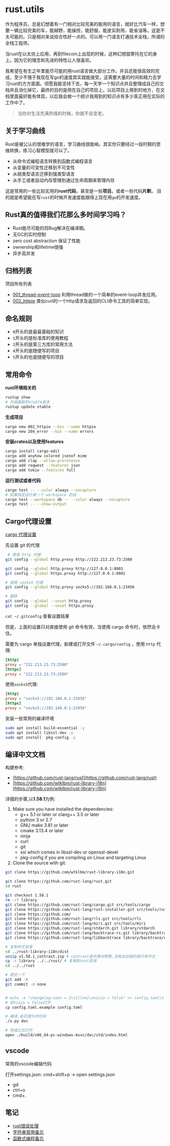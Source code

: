 # rust.utils 
作为程序员，总是幻想着有一门相对比较完美的能用的语言，就好比汽车一样，想要一辆比较完美的车，能越野，能操控，能舒服，能皮实耐用，能省油等。这是不太可能的。只是相对来说综合性好一点的。可以用一门语言打通技术全栈，所谓的全栈工程师。

当rust在以太坊上应用，再到filecoin上出现的时候，这种幻想就寄托在它的身上。因为它的理念和先进的特性让人很喜欢。

我希望在有生之年里能尽可能的用rust语言做大部分工作。并且还能很高效的完成，至少不慢于我现在写go的速度其实就能接受。这需要大量的时间和精力去学习rust的方方面面。但愿我能坚持下去，每一天学一个知识点并且整理成自己的文档并且消化掉它，最终的目的是用在自己的项目上，以后项目上用到的地方，在文档里面最好能有体现，以后我会做一个统计我用到的知识点有多少真正用在实际的工作中了。

> 当你对生活充满热情的时候，你就不会变老。


## 关于学习曲线 
Rust是被公认的很难学的语言，学习曲线很陡峭。其实你只要经过一段时期的思维转换，练习心智模型就可以了。

- 从命令式编程语言转换到函数式编程语言
- 从变量的可变性迁移到不可变性
- 从弱类型语言迁移到强类型语言
- 从手工或者自动内存管理到通过生命周期来管理内存 

这是常用的一些比较实用的**rust代码**，甚至是一些**项目**。或者一些代码**片断**。 目的就是希望能在写`rust`的时候开发速度能跟得上现在用`go`的开发速度。

## Rust真的值得我们花那么多时间学习吗？

- Rust能尽可能的将Bug解决在编译期。
- 无GC的实时控制
- zero cost abstraction 保证了性能
- ownership和lifetime很强
- 异步高并发

## 归档列表

项目所有列表

- [001_thread-event-loop](./001_thread-event-loop/README.md) 利用thread做的一个简单的event-loop并发应用。
- [002_httpie](./002_httpie/README.md) 类似curl的一个http请求及返回的CLI命令工具的简单实现。


## 命名规则 

- `0`开头的是最最基础的知识
- `1`开头的是标准库的使用教程
- `2`开头的是第三方库的常用方法
- `4`开头的是随便写的项目
- `5`开头的也是随便写的项目

## 常用命令

**rust环境相关的**
```bash
rustup show
# 升级最新的stable版本
rustup update stable
```

**生成项目**
```bash
cargo new 002_httpie --bin --name httpie
cargo new 204_error --bin --name errors
```

**安装crates以及使用features**
```bash
cargo install cargo-edit
cargo add anyhow colored jsonxf mime
cargo add clap --allow-prerelease
cargo add reqwest --features json
cargo add tokio --features full
```

**运行测试或者代码**
```bash
cargo test -- --color always --nocapture
# 如果指定运行某一个 workspace 的话
cargo test --workspace db -- --color always --nocapture
cargo test -- --show-output
```

## Cargo代理设置

[cargo 代理设置](https://skyao.io/learning-rust/docs/build/cargo/settings.html)

先设置 git 的代理 

```bash
 # 使用 http 代理
git config --global http.proxy http://222.213.23.73:2500

git config --global http.proxy http://127.0.0.1:8001
git config --global https.proxy http://127.0.0.1:8001

# 使用 socks5 代理
git config --global http.proxy socks5://192.168.0.1:23456

# 删除
git config --global --unset http.proxy
git config --global --unset https.proxy
```

`cat ~/.gitconfig` 查看设置结果

但是，上面的设置只对直接使用 git 命令有效，当使用 cargo 命令时，依然会卡住。

需要为 cargo 单独设置代理，新建或打开文件 `~/.cargo/config` ，使用 `http` 代理:

```toml
[http]
proxy = "222.213.23.73:2500"
[https]
proxy = "222.213.23.73:2500"
```
使用`socks5`代理:

```toml
[http]
proxy = "socks5://192.168.0.1:23456"
[https]
proxy = "socks5://192.168.0.1:23456"
```

安装一些常用的编译环境

 ```bash
 sudo apt install build-essential -y
 sudo apt install libssl-dev -y
 sudo apt install  pkg-config -y
 ```

## 编译中文文档

构建参考:
- [https://github.com/rust-lang/rust](https://github.com/rust-lang/rust)
- [https://github.com/wtklbm/rust-library-i18n](https://github.com/wtklbm/rust-library-i18n)


详细的步骤,以**1.58.1**为例:

1. Make sure you have installed the dependencies:
    - g++ 5.1 or later or clang++ 3.5 or later
    - python 3 or 2.7
    - GNU make 3.81 or later
    - cmake 3.13.4 or later
    - ninja
    - curl
    - git
    - ssl which comes in libssl-dev or openssl-devel
    - pkg-config if you are compiling on Linux and targeting Linux
2. Clone the source with git:
```bash
git clone https://github.com/wtklbm/rust-library-i18n.git

git clone https://github.com/rust-lang/rust.git
cd rust

git checkout 1.58.1
rm -rf library
git clone https://github.com/rust-lang/cargo.git src/tools/cargo
git clone https://github.com/rust-lang/rust-installer.git src/tools/rust-installer
git clone https://github.com/
git clone https://github.com/rust-lang/rls.git src/tools/rls
git clone https://github.com/rust-lang/miri.git src/tools/miri
git clone https://github.com/rust-lang/stdarch.git library/stdarch
git clone https://github.com/rust-lang/backtrace-rs.git library/backtrace
git clone https://github.com/rust-lang/libbacktrace library/backtrace/crates/backtrace-sys/src/libbacktrace

# 复制中文目录
cd ../rust-library-i18n/dist
unzip v1.58.1_contrast.zip # contrast是中英对照表,没有此后缀的是只有中文
cp -r library ../../rust/ # 复制到rust目录
cd ../../rust

# 提交一下
git add -A
git commit -m none


# echo -e "changelog-seen = 2\n[llvm]\nninja = false" >> config.toml\n
# 将niaja = false打开
cp config.toml.example config.toml

# 编译,会花很久的时间
./x.py doc

# 完成之后打开
open ./build/x86_64-pc-windows-msvc/doc/std/index.html
```


## vscode
常用的vscode编辑代码

打开settings.json: cmd+shift+p -> open settings.json

- gd
- ctrl+o
- cmd+.

## 笔记

- [rust错误处理](./204_rust-error-handle/README.md)
- [字符串常用备忘](String.md)
- [函数式编程备忘](func.md)
